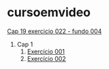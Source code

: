 # cursoemvideo

<a href="https://claytoneduard.github.io/cursoemvideo/html-css/ex022/fundo004.html" target="_blank">Cap 19 exercicio 022 - fundo 004</a>

1. Cap 1
   1. [Exercício 001](https://claytoneduard.github.io/cursoemvideo/html-css/ex001/index.html)
   2. [Exercício 002](https://claytoneduard.github.io/cursoemvideo/html-css/ex002/.html)
